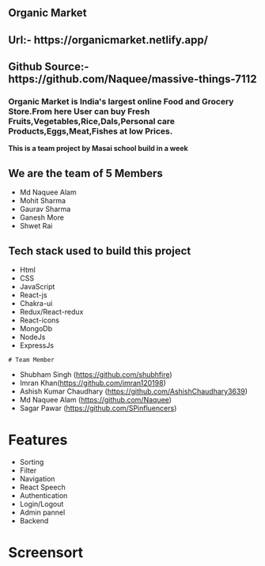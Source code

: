 ## Organic Market

<h2>Url:- https://organicmarket.netlify.app/</h2>

<h2>Github Source:- https://github.com/Naquee/massive-things-7112 </h2>

<h3>Organic Market is India's largest online Food and Grocery Store.From here User can buy Fresh Fruits,Vegetables,Rice,Dals,Personal care Products,Eggs,Meat,Fishes at low Prices.</h3>

<b>This is a team project by Masai school build in a week</b>
<h2>We are the team of 5 Members</h2>
    <ul>
        <li>Md Naquee Alam</li>
        <li>Mohit Sharma</li>
        <li>Gaurav Sharma</li>
        <li>Ganesh More</li>
        <li>Shwet Rai</li>
    </ul>
<h2>Tech stack used to build this project</h2>
    <ul>
        <li>Html</li>
        <li>CSS</li>
        <li>JavaScript</li>
        <li>React-js</li>
        <li>Chakra-ui</li>
        <li>Redux/React-redux</li>
        <li>React-icons</li>
        <li>MongoDb</li>
        <li>NodeJs</li>
        <li>ExpressJs</li>
    </ul>
    
    # Team Member

* Shubham Singh (https://github.com/shubhfire)
* Imran Khan(https://github.com/imran120198)
* Ashish Kumar Chaudhary (https://github.com/AshishChaudhary3639)
* Md Naquee Alam (https://github.com/Naquee)
* Sagar Pawar (https://github.com/SPinfluencers)

# Features 

* Sorting
* Filter
* Navigation
* React Speech
* Authentication
* Login/Logout
* Admin pannel
* Backend

# Screensort



